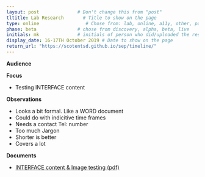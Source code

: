 ```yaml
---
layout: post              # Don't change this from "post"
tltitle: Lab Research       # Title to show on the page
type: online                 # Chose from: lab, online, a11y, other, partner
phase: beta               # chose from discovery, alpha, beta, live
initials: mk              # initials of person who did/uploaded the research
display_date: 16-17TH October 2019 # Date to show on the page
return_url: "https://scotentsd.github.io/sep/timeline/"         
---
```


**Audience**


**Focus**
- Testing INTERFACE content

**Observations**
- Looks a bit formal. Like a WORD document
- Could do with indicitive time frames
- Needs a contact Tel: number
- Too much Jargon
- Shorter is better
- Covers a lot

**Documents**
- [ INTERFACE content & Image testing (pdf) ](../files/SEP_2019_Oct_Images-InterfaceContent-Categories_Research.pdf)

